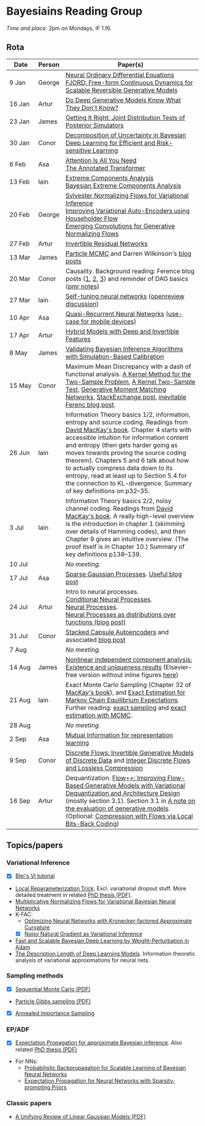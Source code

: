 # Bayesiains Reading Group

*Time and place*: 2pm on Mondays, IF 1.16.

## Rota

| Date  | Person | Paper(s) |
| --- | --- | --- |
| 9&nbsp;Jan&nbsp;&nbsp;&nbsp;&nbsp;| George | [Neural Ordinary Differential Equations](https://arxiv.org/abs/1806.07366)<br/>[FJORD: Free-form Continuous Dynamics for Scalable Reversible Generative Models](https://arxiv.org/abs/1810.01367) |
| 16 Jan | Artur | [Do Deep Generative Models Know What They Don't Know?](https://arxiv.org/abs/1810.09136) |
| 23 Jan | James | [Getting It Right: Joint Distribution Tests of Posterior Simulators](https://www.jstor.org/stable/27590449) |
| 30 Jan | Conor | [Decomposition of Uncertainty in Bayesian Deep Learning for Efficient and Risk-sensitive Learning](https://arxiv.org/abs/1710.07283) |
| 6 Feb | Asa | [Attention Is All You Need](https://arxiv.org/abs/1706.03762) <br/> [The Annotated Transformer](http://nlp.seas.harvard.edu/2018/04/03/attention.html) |
| 13 Feb | Iain | [Extreme Components Analysis](https://papers.nips.cc/paper/2517-extreme-components-analysis) <br/> [Bayesian Extreme Components Analysis](https://www.ics.uci.edu/~welling/publications/papers/BayesianXCA_IJCAI09%28color%29.pdf) |
| 20 Feb | George | [Sylvester Normalizing Flows for Variational Inference](https://arxiv.org/abs/1803.05649) <br/> [Improving Variational Auto-Encoders using Householder Flow](https://arxiv.org/abs/1611.09630) <br/> [Emerging Convolutions for Generative Normalizing Flows](https://arxiv.org/abs/1901.11137) |
| 27 Feb | Artur | [Invertible Residual Networks](https://arxiv.org/abs/1811.00995) |
| 13 Mar | James | [Particle MCMC](http://dx.doi.org/10.1111/j.1467-9868.2009.00736.x) and Darren Wilkinson's [blog posts](https://darrenjw.wordpress.com/2014/01/25/introduction-to-the-particle-gibbs-sampler/) |
| 20 Mar | Conor | Causality. Background reading: Ference blog posts ([1](https://www.inference.vc/untitled/), [2](https://www.inference.vc/causal-inference-2-illustrating-interventions-in-a-toy-example/), [3](https://www.inference.vc/causal-inference-3-counterfactuals/)) and reminder of DAG basics ([pmr notes](https://www.inf.ed.ac.uk/teaching/courses/pmr/18-19/assets/slides/slides03b.pdf)) |
| 27 Mar | Iain | [Self-tuning neural networks](https://arxiv.org/abs/1903.03088) ([openreview discussion](https://openreview.net/forum?id=r1eEG20qKQ)) |
| 10 Apr | Asa | [Quasi-Recurrent Neural Networks](https://arxiv.org/abs/1611.01576) ([use-case for mobile devices](https://ai.googleblog.com/2019/03/rnn-based-handwriting-recognition-in.html))
| 17 Apr | Artur | [Hybrid Models with Deep and Invertible Features](https://arxiv.org/abs/1902.02767) |
| 8 May  | James | [Validating Bayesian Inference Algorithms with Simulation-Based Calibration](https://arxiv.org/abs/1804.06788) |
| 15 May  | Conor | Maximum Mean Discrepancy with a dash of functional analysis. [A Kernel Method for the Two-Sample Problem](https://papers.nips.cc/paper/3110-a-kernel-method-for-the-two-sample-problem), [A Kernel Two-Sample Test](http://jmlr.csail.mit.edu/papers/v13/gretton12a.html), [Generative Moment Matching Networks](https://arxiv.org/abs/1502.02761), [StackExchange post](https://stats.stackexchange.com/a/276618), [inevitable Ferenc blog post](https://www.inference.vc/another-favourite-machine-learning-paper-adversarial-networks-vs-kernel-scoring-rules/). |
| 26 Jun | Iain  | Information Theory basics 1/2, information, entropy and source coding. Readings from [David MacKay's book](http://www.inference.org.uk/itila/book.html). Chapter 4 starts with accessible intuition for information content and entropy (then gets harder going as moves towards proving the source coding theorem). Chapters 5 and 6 talk about how to actually compress data down to its entropy, read at least up to Section 5.4 for the connection to KL-divergence. Summary of key definitions on p32–35. |
| 3 Jul | Iain  | Information Theory basics 2/2, noisy channel coding. Readings from [David MacKay's book](http://www.inference.org.uk/itila/book.html). A really high-level overview is the introduction in chapter 1 (skimming over details of Hamming codes), and then Chapter 9 gives an intuitive overview. (The proof itself is in Chapter 10.) Summary of key definitions p138–139. |
| 10 Jul | | _No meeting._ |
| 17 Jul | Asa | [Sparse Gaussian Processes](https://papers.nips.cc/paper/2857-sparse-gaussian-processes-using-pseudo-inputs). [Useful blog post](https://www.prowler.io/blog/sparse-gps-approximate-the-posterior-not-the-model)|
| 24 Jul | Artur | Intro to neural processes. </br> [Conditional Neural Processes](https://arxiv.org/abs/1807.01613). </br> [Neural Processes](https://arxiv.org/abs/1807.01622). </br> [Neural Processes as distributions over functions (blog post)](https://kasparmartens.rbind.io/post/np/)
| 31 Jul | Conor | [Stacked Capsule Autoencoders](https://arxiv.org/abs/1906.06818) and associated [blog post](http://akosiorek.github.io/ml/2019/06/23/stacked_capsule_autoencoders.html)
| 7 Aug | | _No meeting._ |
| 14 Aug | James | [Nonlinear independent component analysis: Existence and uniqueness results](https://www.sciencedirect.com/science/article/pii/S0893608098001403) (Elsevier-free version without inline figures [here](https://www.cs.helsinki.fi/u/ahyvarin/papers/NN99.pdf)) |
| 21 Aug | Iain | Exact Monte Carlo Sampling (Chapter 32 of [MacKay's book](http://www.inference.org.uk/itila/book.html)), and [Exact Estimation for Markov Chain Equilibrium Expectations](http://web.stanford.edu/~glynn/papers/2014/GRhee14.html). Further reading: [exact sampling](http://www.dbwilson.com/exact/) and [exact estimation with MCMC](https://sites.google.com/site/pierrejacob/articles). |
| 28 Aug | | _No meeting._ |
| 2 Sep | Asa | [Mutual Information for representation learning](https://arxiv.org/abs/1907.13625)|
| 9 Sep | Conor | [Discrete Flows: Invertible Generative Models of Discrete Data](https://arxiv.org/abs/1905.10347) and [Integer Discrete Flows and Lossless Compression](https://arxiv.org/abs/1905.07376) |
| 16 Sep | Artur | Dequantization. [Flow++: Improving Flow-Based Generative Models with Variational Dequantization and Architecture Design](https://arxiv.org/abs/1902.00275) (mostly section 3.1). Section 3.1 in [A note on the evaluation of generative models](https://arxiv.org/abs/1511.01844). (Optional: [Compression with Flows via Local Bits-Back Coding](https://arxiv.org/abs/1905.08500))

## Topics/papers

### Variational Inference

- [x] [Blei's VI tutorial](https://arxiv.org/abs/1601.00670)
- [Local Reparameterization Trick](https://arxiv.org/abs/1506.02557). Excl. variational dropout stuff. More detailed treatment in related [PhD thesis (PDF)](https://www.dropbox.com/s/v6ua3d9yt44vgb3/cover_and_thesis.pdf?raw=1).
- [Multiplicative Normalizing Flows for Variational Bayesian Neural Networks](https://arxiv.org/abs/1703.01961)
- K-FAC:
  - [Optimizing Neural Networks with Kronecker-factored Approximate Curvature](https://arxiv.org/abs/1503.05671)
  - [x] [Noisy Natural Gradient as Variational Inference](https://arxiv.org/abs/1712.02390)
- [Fast and Scalable Bayesian Deep Learning by Weight-Perturbation in Adam](https://arxiv.org/abs/1806.04854)
- [
The Description Length of Deep Learning Models](https://arxiv.org/abs/1802.07044). Information theoretic analysis of variational approximations for neural nets.
  
### Sampling methods

- [x] [Sequential Monte Carlo (PDF)](https://www.stats.ox.ac.uk/~doucet/doucet_defreitas_gordon_smcbookintro.pdf)
- [Particle Gibbs sampling (PDF)](https://www.stats.ox.ac.uk/~doucet/andrieu_doucet_holenstein_PMCMC.pdf)
- [x] [Annealed Importance Sampling](https://arxiv.org/abs/physics/9803008)

### EP/ADF

- [x] [Expectation Propagation for approximate Bayesian inference](https://arxiv.org/abs/1301.2294). Also related [PhD thesis (PDF)](https://tminka.github.io/papers/ep/minka-thesis.pdf)
- For NNs:
  - [Probabilistic Backpropagation for Scalable Learning of Bayesian Neural Networks](https://arxiv.org/abs/1502.05336)
  - [Expectation Propagation for Neural Networks with Sparsity-promoting Priors](https://arxiv.org/abs/1303.6938)
  
### Classic papers

- [A Unifying Review of Linear Gaussian Models (PDF)](http://mlg.eng.cam.ac.uk/zoubin/papers/lds.pdf)
